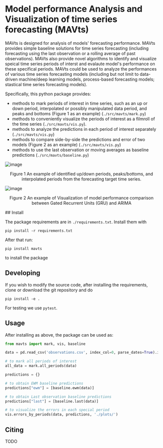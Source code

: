 # Model performance Analysis and Visualization of time series forecasting (MAVts)
MAVts is designed for analysis of models' forecasting performance. MAVts provides simple baseline solutions for time series forecasting (including forecasting using the last observation or a rolling average of past observations). MAVts also provide novel algorithms to identify and visualize speical time series periods of interst and evalaute model's performance on these specifical periods. MAVts could be used to analyze the performances of various time series forecasting models (including but not limit to data-driven machine/deep learning models, process-based forecasting models; stastical time series forecasting models).

Specifically, this python package provides:
- methods to mark periods of interest in time series, such as an up or down period, interpolated or possibly manipulated data period, and peaks and bottoms (Figure 1 as an example) (`./src/mavts/mark.py`)
- methods to conveniently visualize the periods of interest as a filmroll of the time series (`./src/mavts/vis.py`).
- methods to analyze the predictions in each period of interest separately (`./src/mavts/vis.py`) 
- methods to compare side-by-side the predictions and error of two models (Figure 2 as an example) (`./src/mavts/vis.py`)
- methods to use the last observation or moving averages as baseline predictions (`./src/mavts/baseline.py`)

![image](https://user-images.githubusercontent.com/22387034/229267197-aae4e18e-7855-441e-a91e-43be988265ee.png#center) 
<p align="center">Figure 1 An example of identified up/down periods, peaks/bottoms, and interpolated periods from the forecasting target time series.</p>

![image](https://user-images.githubusercontent.com/22387034/229267805-4896c37a-93fc-49d5-a9ee-30dd5929bc14.png#center)
<p align="center">Figure 2 An example of Visualization of model performance comparison between Gated Recurrent Units (GRU) and ARIMA </p>
## Install

The package requirements are in `./requirements.txt`. Install them with 
```
pip install -r requirements.txt
```
After that run:
```
pip install mavts
```
to install the package

## Developing

If you wish to modify the source code, after installing the requirements, clone or download the git repository and do 
```
pip install -e .
```

For testing we use `pytest`.

## Usage
After installing as above, the package can be used as:

```python
from mavts import mark, vis, baseline

data = pd.read_csv('observations.csv', index_col=0, parse_dates=True).iloc[:, 0]

# to mark all periods of interest
all_data = mark.all_periods(data)

predictions = {}

# to obtain EWM baseline predictions
predictions["ewm"] = [baseline.ewm(data)]

# to obtain Last observation baseline predictions
predictions["last"] = [baseline.last(data)]

# to visualize the errors in each special period
vis.errors_by_periods(data, predictions, './plots/')

```

## Citing
TODO
